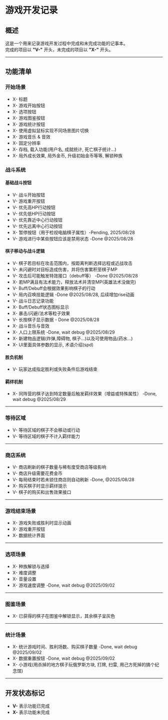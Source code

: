 # 游戏开发记录

## 概述
这是一个用来记录游戏开发过程中完成和未完成功能的记事本。  
完成的项目以 **"V-"** 开头，未完成的项目以 **"X-"** 开头。

---

## 功能清单

### 开始场景
- X- 标题
- X- 游戏开始按钮
- X- 选项按钮
- X- 游戏图鉴按钮
- X- 游戏统计按钮
- X- 使用虚拟鼠标实现不同场景图片切换
- X- 游戏音乐 & 音效
- X- 固定分辨率
- X- 存档, 载入功能(用户名, 成就统计, 死亡棋子统计...)
- X- 局外成长效果, 局外金币, 升级初始金币等等, 解锁种族

### 战斗系统
#### 基础战斗按钮
- V- 战斗开始按钮
- V- 游戏重开按钮
- V- 优先高HP行动按钮
- V- 优先低HP行动按钮
- V- 优先靠近中心行动按钮
- V- 优先远离中心行动按钮
- X- 暂停按钮（用于检视电脑棋子属性）-Pending, 2025/08/28
- V- 游戏进行中某些按钮应该是禁用状态  -Done @2025/08/28

#### 棋子移动与战斗逻辑
- V- 棋子若目标在攻击范围内，按距离判断选择远程或近战攻击
- V- 未闪避时对目标造成伤害，并将伤害累积至棋子MP
- V- 攻击后可能触发特效接口（debuff等） -Done @2025/08/28
- X- 若MP满且有法术能力，释放法术并清空MP(英雄法术没做完)
- V- Buff/Debuff会根据效果影响棋子的行动
- V- 局内召唤技能逻辑 -Done @2025/08/28, 后续增加rise动画
- V- 战斗日志记录功能
- X- Buff/Debuff状态图标显示
- X- 暴击/闪避/法术等粒子效果
- V- 长按棋子显示数据 - Done @2025/08/28
- X- 战斗音乐与音效
- X- 人口上限系统 -Done, wait debug @2025/08/29
- X- 新建物品逻辑(炸弹,障碍物, 棋子...)以及可使用物品(药水...)
- X- UI里面具体参数的显示, 术语介绍(spd)

#### 胜负机制
- V- 玩家达成指定胜利或失败条件后游戏结束

#### 羁绊机制
- X- 同阵营的棋子达到特定数量后触发羁绊效果（增益或特殊属性） -Done, wait debug @2025/08/29

---

### 等待区域
- V- 等待区域的棋子不会移动或行动
- V- 等待区域的棋子不计入羁绊能力

---

### 商店系统
- V- 商店刷新的棋子数量与稀有度受商店等级影响
- V- 商店升级需要花费金币
- V- 每局结束时若未锁住商店则自动刷新 -Done, @2025/08/28
- X- 购买棋子时显示羁绊提示
- V- 棋子的购买和出售效果接口

---

### 游戏结束场景
- X- 游戏失败或胜利时显示动画
- X- 游戏重开按钮
- X- 数据统计界面

---

### 选项场景
- X- 种族解锁与选择
- X- 难度调整
- X- 音量设置
- X- 游戏速度调整 -Done, wait debug @2025/09/02

---

### 图鉴场景
- X- 已获得的棋子在图鉴中解锁显示，其余棋子呈灰色

---

### 统计场景
- X- 统计游戏时间、胜利场数、购买棋子数量 -Done, wait debug @2025/09/02
- X- 数据重置按钮 -Done, wait debug @2025/09/02
- X- 小游戏(用杀掉的地方棋子玩俄罗斯方块, 打牌, 扫雷, 用己方死掉的搞个纪念馆)


---

## 开发状态标记
- **V-** 表示功能已完成
- **X-** 表示功能未完成
